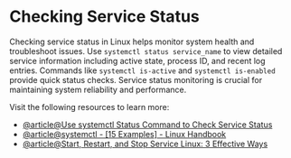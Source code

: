 # Checking Service Status

Checking service status in Linux helps monitor system health and troubleshoot issues. Use `systemctl status service_name` to view detailed service information including active state, process ID, and recent log entries. Commands like `systemctl is-active` and `systemctl is-enabled` provide quick status checks. Service status monitoring is crucial for maintaining system reliability and performance.

Visit the following resources to learn more:

- [@article@Use systemctl Status Command to Check Service Status](https://linuxhandbook.com/systemctl-check-service-status/)
- [@article@systemctl - [15 Examples] - Linux Handbook](https://linuxhandbook.com/systemctl-commands/)
- [@article@Start, Restart, and Stop Service Linux: 3 Effective Ways](https://linuxier.com/start-stop-and-restart-services-in-linux/)
